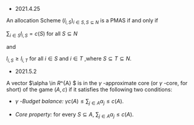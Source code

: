 + 2021.4.25

An allocation Scheme $(l_{i,S})_{i \in S,S \subseteq N}$ is a PMAS if and only if 

$\sum_{i \in S}{l_{i,S} = c(S)}$ for all $S \subseteq N$

and  

$l_{i,S} \geq l_{i,T}$ for all $i \in S$ and $i \in T$ ,where $S \subseteq T \subseteq N$.

+ 2021.5.2

A vector $\alpha \in *R*^{A} $ is in the $\gamma$ -approximate core (or $\gamma$ -core, for short) of the game $(A,c)$ if it satisfies the following two conditions:
+ *$\gamma$ -Budget balance:* $\gamma c(A) \leq \sum_{j \in A}{\alpha_{j}}\leq c(A)$.

+ *Core property:* for every $S \subseteq A$, $\sum_{j \in A}{\alpha_{j}}\leq c(A)$.
